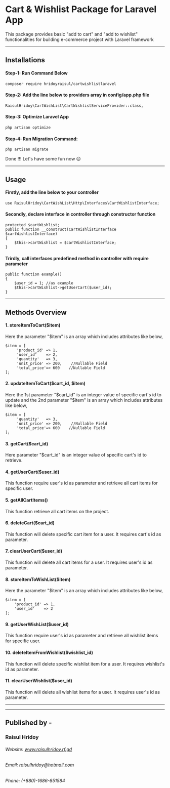 # Cart & Wishlist Package for Laravel App

This package provides basic "add to cart" and "add to wishlist" functionalities for building e-commerce project with Laravel framework

---------------------------------------------------

## Installations

#### Step-1: Run Command Below
```
composer require hridoyraisul/cartwishlistlaravel
```

#### Step-2: Add the line below to providers array in config/app.php file
``` 
RaisulHridoy\CartWishList\CartWishlistServiceProvider::class,
```

#### Step-3: Optimize Laravel App
```
php artisan optimize
```
#### Step-4: Run Migration Command:
```
php artisan migrate
```

Done !!! Let's have some fun now 😉

---------------------------------------------------

## Usage

#### Firstly, add the line below to your controller
```
use RaisulHridoy\CartWishList\Http\Interfaces\CartWishlistInterface;
```

#### Secondly, declare interface in controller through constructor function
```
protected $cartWishlist;
public function __construct(CartWishlistInterface $cartWishlistInterface)
{
    $this->cartWishlist = $cartWishlistInterface;
}
```

#### Trirdly, call interfaces predefined method in controller with require parameter
```
public function example()
{
    $user_id = 1; //as example
    $this->cartWishlist->getUserCart($user_id);
}
```

---------------------------------------------------

## Methods Overview
#### 1. storeItemToCart($item)  
Here the parameter "$item" is an array which includes attributes like below,
```
$item = [
     'product_id' => 1,  
     'user_id'    => 2,
     'quantity'   => 3,
     'unit_price' => 200,    //Nullable Field
     'total_price'=> 600    //Nullable Field
];
```


#### 2. updateItemToCart($cart_id, $item)  
Here the 1st parameter "$cart_id" is an integer value of specific cart's id to update and the 2nd parameter "$item" is an array which includes attributes like below,
```
$item = [
     'quantity'   => 3,
     'unit_price' => 200,    //Nullable Field
     'total_price'=> 600    //Nullable Field
];
```
#### 3. getCart($cart_id)  
Here parameter "$cart_id" is an integer value of specific cart's id to retrieve.

#### 4. getUserCart($user_id)  
This function require user's id as parameter and retrieve all cart items for specific user.

#### 5. getAllCartItems()  
This function retrieve all cart items on the project.

#### 6. deleteCart($cart_id)  
This function will delete specific cart item for a user. It requires cart's id as parameter.

#### 7. clearUserCart($user_id)  
This function will delete all cart items for a user. It requires user's id as parameter.

#### 8. storeItemToWishList($item)  
Here the parameter "$item" is an array which includes attributes like below,
```
$item = [
    'product_id' => 1,
    'user_id'    => 2
];
```
#### 9. getUserWishList($user_id)  
This function require user's id as parameter and retrieve all wishlist items for specific user.

#### 10. deleteItemFromWishlist($wishlist_id)  
This function will delete specific wishlist item for a user. It requires wishlist's id as parameter.

#### 11. clearUserWishlist($user_id)  
This function will delete all wishlist items for a user. It requires user's id as parameter.


---------------------------------------------------
---------------------------------------------------

## Published by -
### Raisul Hridoy
###### Website: www.raisulhridoy.rf.gd
###### Email: raisulhridoy@hotmail.com
###### Phone: (+880)-1686-851584

